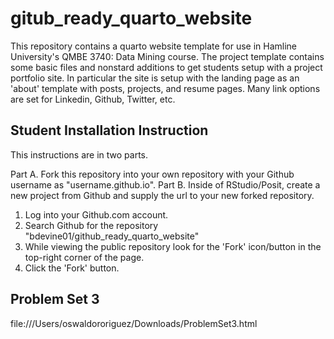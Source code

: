 # gitub_ready_quarto_website

This repository contains a quarto website template for use in Hamline University's QMBE 3740: Data Mining course. The project template contains some basic files and nonstard additions to get students setup with a project portfolio site. In particular the site is setup with the landing page as an 'about' template with posts, projects, and resume pages. Many link options are set for Linkedin, Github, Twitter, etc.

## Student Installation Instruction

This instructions are in two parts.

Part A. Fork this repository into your own repository with your Github username as "username.github.io".
Part B. Inside of RStudio/Posit, create a new project from Github and supply the url to your new forked repository.

1. Log into your Github.com account.
2. Search Github for the repository "bdevine01/github_ready_quarto_website"
3. While viewing the public repository look for the 'Fork' icon/button in the top-right corner of the page.
4. Click the 'Fork' button.

## Problem Set 3

file:///Users/oswaldororiguez/Downloads/ProblemSet3.html

